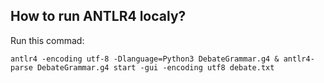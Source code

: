 ## How to run ANTLR4 localy?
Run this commad:
```
antlr4 -encoding utf-8 -Dlanguage=Python3 DebateGrammar.g4 & antlr4-parse DebateGrammar.g4 start -gui -encoding utf8 debate.txt 
 ```